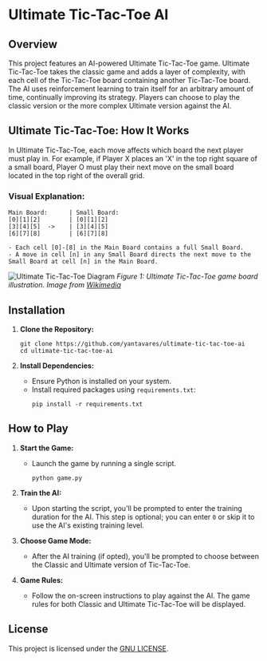 # Ultimate Tic-Tac-Toe AI

## Overview

This project features an AI-powered Ultimate Tic-Tac-Toe game. Ultimate Tic-Tac-Toe takes the classic game and adds a layer of complexity, with each cell of the Tic-Tac-Toe board containing another Tic-Tac-Toe board. The AI uses reinforcement learning to train itself for an arbitrary amount of time, continually improving its strategy. Players can choose to play the classic version or the more complex Ultimate version against the AI.

## Ultimate Tic-Tac-Toe: How It Works

In Ultimate Tic-Tac-Toe, each move affects which board the next player must play in. For example, if Player X places an 'X' in the top right square of a small board, Player O must play their next move on the small board located in the top right of the overall grid.

### Visual Explanation:

```
Main Board:      | Small Board:
[0][1][2]        | [0][1][2]
[3][4][5]  ->    | [3][4][5]
[6][7][8]        | [6][7][8]

- Each cell [0]-[8] in the Main Board contains a full Small Board.
- A move in cell [n] in any Small Board directs the next move to the Small Board at cell [n] in the Main Board.
```

![Ultimate Tic-Tac-Toe Diagram](ultimate_board.png "Ultimate Tic-Tac-Toe Board Example")
_Figure 1: Ultimate Tic-Tac-Toe game board illustration. Image from [Wikimedia](https://commons.wikimedia.org/wiki/File:Ultimate_tic-tac-toe_X_victory.png)_

## Installation

1. **Clone the Repository:**

   ```
   git clone https://github.com/yantavares/ultimate-tic-tac-toe-ai
   cd ultimate-tic-tac-toe-ai
   ```

2. **Install Dependencies:**
   - Ensure Python is installed on your system.
   - Install required packages using `requirements.txt`:
     ```
     pip install -r requirements.txt
     ```

## How to Play

1. **Start the Game:**

   - Launch the game by running a single script.
     ```
     python game.py
     ```

2. **Train the AI:**

   - Upon starting the script, you'll be prompted to enter the training duration for the AI. This step is optional; you can enter `0` or skip it to use the AI's existing training level.

3. **Choose Game Mode:**

   - After the AI training (if opted), you'll be prompted to choose between the Classic and Ultimate version of Tic-Tac-Toe.

4. **Game Rules:**

   - Follow the on-screen instructions to play against the AI. The game rules for both Classic and Ultimate Tic-Tac-Toe will be displayed.

## License

This project is licensed under the [GNU LICENSE](LICENSE).
